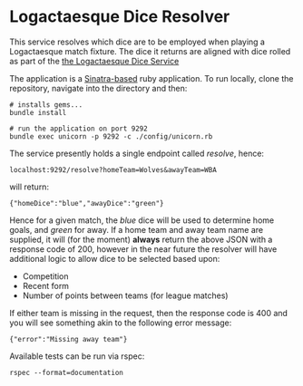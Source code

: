 # Logactaesque Dice Resolver
This service resolves which dice are to be employed when playing a Logactaesque match fixture. The dice it returns are aligned with dice rolled as part of the [the Logactaesque Dice Service](https://github.com/logactaesque/logactaesque-dice)

The application is a [Sinatra-based](http://www.sinatrarb.com/) ruby application. To run locally, clone the repository, navigate into the directory and then:

    # installs gems...
    bundle install

    # run the application on port 9292
    bundle exec unicorn -p 9292 -c ./config/unicorn.rb

The service presently holds a single endpoint called *resolve*, hence:

    localhost:9292/resolve?homeTeam=Wolves&awayTeam=WBA

will return:

    {"homeDice":"blue","awayDice":"green"}

Hence for a given match, the _blue_ dice will be used to determine home goals, and _green_ for away.  If a home team and away team name are supplied, it will (for the moment) __always__ return the above JSON with a response code of 200, however in the near future the resolver will have additional logic to allow dice to be selected based upon:

- Competition
- Recent form
- Number of points between teams (for league matches)


If either team is missing in the request, then the response code is 400 and you will see something akin to the following error message:

    {"error":"Missing away team"}

Available tests can be run via rspec:
    
    rspec --format=documentation